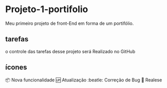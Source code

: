 # Projeto-1-portifolio
Meu primeiro projeto de front-End em forma de um portifólio.

## tarefas
o controle das tarefas desse projeto será Realizado no GitHub

## ícones

:package: Nova funcionalidade
:up: Atualização
:beatle: Correção de Bug
:checkered_flag: Realese